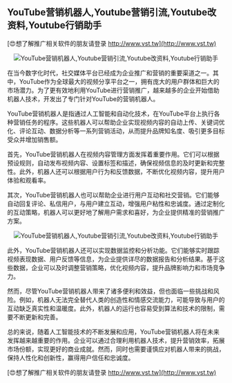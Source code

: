 ## **YouTube营销机器人,Youtube营销引流,Youtube改资料,Youtube行销助手**

[😍想了解推广相关软件的朋友请登录 http://www.vst.tw](http://www.vst.tw)

 <center><img src="https://vst.tw/MP4/tuiguang/png/6.png" alt="YouTube营销机器人,Youtube营销引流,Youtube改资料,Youtube行销助手"></center>

在当今数字化时代，社交媒体平台已经成为企业推广和营销的重要渠道之一。其中，YouTube作为全球最大的视频分享平台之一，拥有庞大的用户群体和巨大的市场潜力。为了更有效地利用YouTube进行营销推广，越来越多的企业开始借助机器人技术，开发出了专门针对YouTube的营销机器人。

YouTube营销机器人是指通过人工智能和自动化技术，在YouTube平台上执行各种营销任务的程序。这些机器人可以帮助企业实现视频内容的自动上传、关键词优化、评论互动、数据分析等一系列营销活动，从而提升品牌知名度、吸引更多目标受众并增加销售额。

首先，YouTube营销机器人在视频内容管理方面发挥着重要作用。它们可以根据预设规则，自动发布视频内容、设置标签和描述，确保视频信息的及时更新和完整性。此外，机器人还可以根据用户行为和反馈数据，不断优化视频内容，提升用户体验和观看率。

其次，YouTube营销机器人也可以帮助企业进行用户互动和社交营销。它们能够自动回复评论、私信用户，与用户建立互动，增强用户粘性和忠诚度。通过定制化的互动策略，机器人可以更好地了解用户需求和喜好，为企业提供精准的营销推广方案。

 <center><img src="https://vst.tw/MP4/tuiguang/png/3.png" alt="YouTube营销机器人,Youtube营销引流,Youtube改资料,Youtube行销助手"></center>

此外，YouTube营销机器人还可以实现数据监控和分析功能。它们能够实时跟踪视频表现数据、用户反馈等信息，为企业提供详尽的数据报告和分析结果。基于这些数据，企业可以及时调整营销策略，优化视频内容，提升品牌影响力和市场竞争力。

然而，尽管YouTube营销机器人带来了诸多便利和效益，但也面临一些挑战和风险。例如，机器人无法完全替代人类的创造性和情感交流能力，可能导致与用户的互动缺乏真实性和温暖度。此外，机器人的运行也容易受到算法和技术的限制，需要不断更新和完善。

总的来说，随着人工智能技术的不断发展和应用，YouTube营销机器人将在未来发挥越来越重要的作用。企业可以通过合理利用机器人技术，提升营销效率，拓展市场份额，实现更好的商业成就。然而，同时也需要谨慎应对机器人带来的挑战，保持人性化和创新性，赢得用户信任和忠诚度。

[😍想了解推广相关软件的朋友请登录 http://www.vst.tw](http://www.vst.tw)



